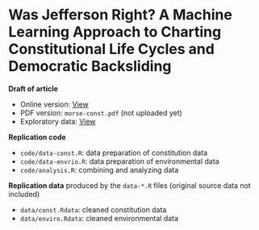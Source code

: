 # Was Jefferson Right? A Machine Learning Approach to Charting Constitutional Life Cycles and Democratic Backsliding

**Draft of article**
- Online version: [View](http://nmorse.info/research/constitutions/)
- PDF version: `morse-const.pdf` (not uploaded yet)
- Exploratory data: [View](https://nmorse.shinyapps.io/const/)

**Replication code**
- `code/data-const.R`: data preparation of constitution data
- `code/data-envrio.R`: data preparation of environmental data
- `code/analysis.R`: combining and analyzing data

**Replication data** produced by the `data-*.R` files (original source data not included)
- `data/const.Rdata`: cleaned constitution data
- `data/enviro.Rdata`: cleaned environmental data

